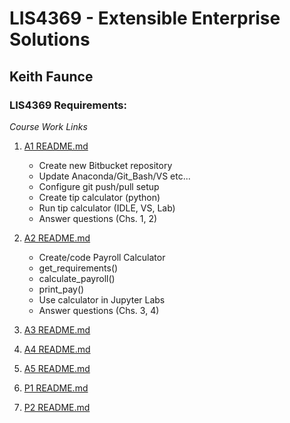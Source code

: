 

# LIS4369 - Extensible Enterprise Solutions

## Keith Faunce

### LIS4369 Requirements:

*Course Work Links*

1. [A1 README.md](a1/README.md "Keiths A1 README.md file")
    - Create new Bitbucket repository 
    - Update Anaconda/Git_Bash/VS etc...
    - Configure git push/pull setup
    - Create tip calculator (python)
    - Run tip calculator (IDLE, VS, Lab)
    - Answer questions (Chs. 1, 2)

2. [A2 README.md](a2/README.md "Keiths A2 README.md file")
    - Create/code Payroll Calculator
    - get_requirements()
    - calculate_payroll()
    - print_pay()
    - Use calculator in Jupyter Labs
    - Answer questions (Chs. 3, 4)


3. [A3 README.md](a3/README.md "Keiths A3 README.md file")


4. [A4 README.md](a4/README.md "Keiths A4 README.md file")


5. [A5 README.md](a5/README.md "Keiths A5 README.md file")


6. [P1 README.md](p1/README.md "Keiths P1 README.md file")


7. [P2 README.md](p2/README.md "Keiths P2 README.md file")
